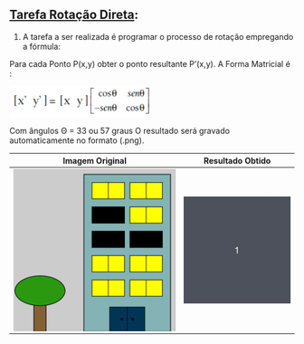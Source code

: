 ## [Tarefa Rotação Direta](https://github.com/Arthurcn96/AlgorithmsProcessing/tree/main/Tarefa05):
1) A tarefa a ser realizada é programar o processo de rotação empregando a fórmula:

Para cada Ponto P(x,y) obter o ponto resultante P’(x,y). A Forma Matricial é :



<img align="center"  width="50%" src="https://raw.githubusercontent.com/Arthurcn96/AlgorithmsProcessing/main/assets/formula.jpeg" />

Com ângulos Θ = 33 ou 57 graus
O resultado será gravado automaticamente no formato (.png).

| Imagem Original | Resultado Obtido |
|:------------:|:----------------:|
|<img align="right"  width="100%" src="https://raw.githubusercontent.com/Arthurcn96/AlgorithmsProcessing/main/Tarefa05/predio.png" /> |<img align="right"  width="100%" max-height="240" alt="GIF" src="https://raw.githubusercontent.com/Arthurcn96/AlgorithmsProcessing/main/assets/tarefa05.gif" />|
